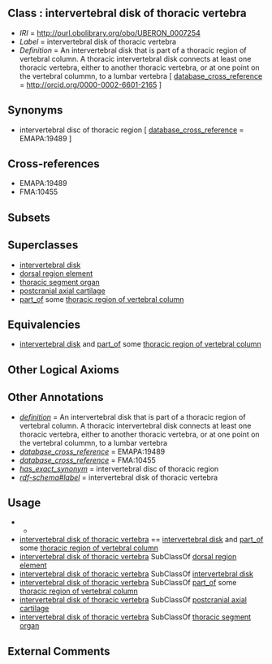 
## Class : intervertebral disk of thoracic vertebra

 * *IRI* = http://purl.obolibrary.org/obo/UBERON_0007254
 * *Label* = intervertebral disk of thoracic vertebra
 * *Definition* = An intervertebral disk that is part of a thoracic region of vertebral column. A thoracic intervertebral disk connects at least one thoracic vertebra, either to another thoracic vertebra, or at one point on the vertebral colummn, to a lumbar vertebra [ [database_cross_reference](../../ef/oboInOwl#hasDbXref.md) = http://orcid.org/0000-0002-6601-2165 ]

## Synonyms

 * intervertebral disc of thoracic region [ [database_cross_reference](../../ef/oboInOwl#hasDbXref.md) = EMAPA:19489 ]

## Cross-references

 * EMAPA:19489
 * FMA:10455

## Subsets


## Superclasses

 * [intervertebral disk](../../UBERON/66/UBERON_0001066.md)
 * [dorsal region element](../../UBERON/74/UBERON_0005174.md)
 * [thoracic segment organ](../../UBERON/81/UBERON_0005181.md)
 * [postcranial axial cartilage](../../UBERON/57/UBERON_2001457.md)
 * [part_of](../../BFO/50/BFO_0000050.md) some [thoracic region of vertebral column](../../UBERON/73/UBERON_0006073.md)

## Equivalencies

 * [intervertebral disk](../../UBERON/66/UBERON_0001066.md) and [part_of](../../BFO/50/BFO_0000050.md) some [thoracic region of vertebral column](../../UBERON/73/UBERON_0006073.md)

## Other Logical Axioms


## Other Annotations

 * *[definition](../../IAO/15/IAO_0000115.md)* = An intervertebral disk that is part of a thoracic region of vertebral column. A thoracic intervertebral disk connects at least one thoracic vertebra, either to another thoracic vertebra, or at one point on the vertebral colummn, to a lumbar vertebra
 * *[database_cross_reference](../../ef/oboInOwl#hasDbXref.md)* = EMAPA:19489
 * *[database_cross_reference](../../ef/oboInOwl#hasDbXref.md)* = FMA:10455
 * *[has_exact_synonym](../../ym/oboInOwl#hasExactSynonym.md)* = intervertebral disc of thoracic region
 * *[rdf-schema#label](../../el/rdf-schema#label.md)* = intervertebral disk of thoracic vertebra

## Usage

 * -
 * [intervertebral disk of thoracic vertebra](../../UBERON/54/UBERON_0007254.md) == [intervertebral disk](../../UBERON/66/UBERON_0001066.md) and [part_of](../../BFO/50/BFO_0000050.md) some [thoracic region of vertebral column](../../UBERON/73/UBERON_0006073.md)
 * [intervertebral disk of thoracic vertebra](../../UBERON/54/UBERON_0007254.md) SubClassOf [dorsal region element](../../UBERON/74/UBERON_0005174.md)
 * [intervertebral disk of thoracic vertebra](../../UBERON/54/UBERON_0007254.md) SubClassOf [intervertebral disk](../../UBERON/66/UBERON_0001066.md)
 * [intervertebral disk of thoracic vertebra](../../UBERON/54/UBERON_0007254.md) SubClassOf [part_of](../../BFO/50/BFO_0000050.md) some [thoracic region of vertebral column](../../UBERON/73/UBERON_0006073.md)
 * [intervertebral disk of thoracic vertebra](../../UBERON/54/UBERON_0007254.md) SubClassOf [postcranial axial cartilage](../../UBERON/57/UBERON_2001457.md)
 * [intervertebral disk of thoracic vertebra](../../UBERON/54/UBERON_0007254.md) SubClassOf [thoracic segment organ](../../UBERON/81/UBERON_0005181.md)

## External Comments

